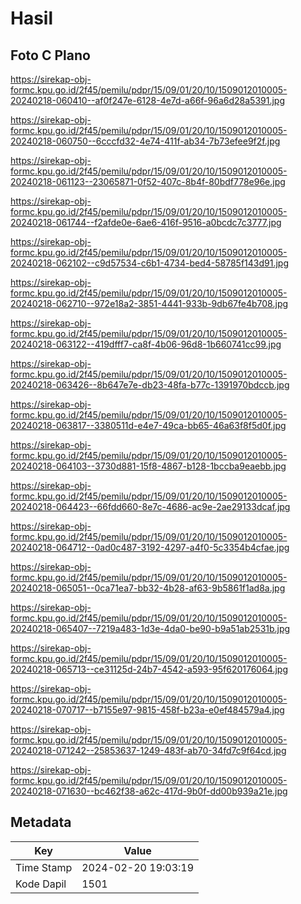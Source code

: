 # Hasil

## Foto C Plano

https://sirekap-obj-formc.kpu.go.id/2f45/pemilu/pdpr/15/09/01/20/10/1509012010005-20240218-060410--af0f247e-6128-4e7d-a66f-96a6d28a5391.jpg

https://sirekap-obj-formc.kpu.go.id/2f45/pemilu/pdpr/15/09/01/20/10/1509012010005-20240218-060750--6cccfd32-4e74-411f-ab34-7b73efee9f2f.jpg

https://sirekap-obj-formc.kpu.go.id/2f45/pemilu/pdpr/15/09/01/20/10/1509012010005-20240218-061123--23065871-0f52-407c-8b4f-80bdf778e96e.jpg

https://sirekap-obj-formc.kpu.go.id/2f45/pemilu/pdpr/15/09/01/20/10/1509012010005-20240218-061744--f2afde0e-6ae6-416f-9516-a0bcdc7c3777.jpg

https://sirekap-obj-formc.kpu.go.id/2f45/pemilu/pdpr/15/09/01/20/10/1509012010005-20240218-062102--c9d57534-c6b1-4734-bed4-58785f143d91.jpg

https://sirekap-obj-formc.kpu.go.id/2f45/pemilu/pdpr/15/09/01/20/10/1509012010005-20240218-062710--972e18a2-3851-4441-933b-9db67fe4b708.jpg

https://sirekap-obj-formc.kpu.go.id/2f45/pemilu/pdpr/15/09/01/20/10/1509012010005-20240218-063122--419dfff7-ca8f-4b06-96d8-1b660741cc99.jpg

https://sirekap-obj-formc.kpu.go.id/2f45/pemilu/pdpr/15/09/01/20/10/1509012010005-20240218-063426--8b647e7e-db23-48fa-b77c-1391970bdccb.jpg

https://sirekap-obj-formc.kpu.go.id/2f45/pemilu/pdpr/15/09/01/20/10/1509012010005-20240218-063817--3380511d-e4e7-49ca-bb65-46a63f8f5d0f.jpg

https://sirekap-obj-formc.kpu.go.id/2f45/pemilu/pdpr/15/09/01/20/10/1509012010005-20240218-064103--3730d881-15f8-4867-b128-1bccba9eaebb.jpg

https://sirekap-obj-formc.kpu.go.id/2f45/pemilu/pdpr/15/09/01/20/10/1509012010005-20240218-064423--66fdd660-8e7c-4686-ac9e-2ae29133dcaf.jpg

https://sirekap-obj-formc.kpu.go.id/2f45/pemilu/pdpr/15/09/01/20/10/1509012010005-20240218-064712--0ad0c487-3192-4297-a4f0-5c3354b4cfae.jpg

https://sirekap-obj-formc.kpu.go.id/2f45/pemilu/pdpr/15/09/01/20/10/1509012010005-20240218-065051--0ca71ea7-bb32-4b28-af63-9b5861f1ad8a.jpg

https://sirekap-obj-formc.kpu.go.id/2f45/pemilu/pdpr/15/09/01/20/10/1509012010005-20240218-065407--7219a483-1d3e-4da0-be90-b9a51ab2531b.jpg

https://sirekap-obj-formc.kpu.go.id/2f45/pemilu/pdpr/15/09/01/20/10/1509012010005-20240218-065713--ce31125d-24b7-4542-a593-95f620176064.jpg

https://sirekap-obj-formc.kpu.go.id/2f45/pemilu/pdpr/15/09/01/20/10/1509012010005-20240218-070717--b7155e97-9815-458f-b23a-e0ef484579a4.jpg

https://sirekap-obj-formc.kpu.go.id/2f45/pemilu/pdpr/15/09/01/20/10/1509012010005-20240218-071242--25853637-1249-483f-ab70-34fd7c9f64cd.jpg

https://sirekap-obj-formc.kpu.go.id/2f45/pemilu/pdpr/15/09/01/20/10/1509012010005-20240218-071630--bc462f38-a62c-417d-9b0f-dd00b939a21e.jpg


## Metadata

| Key        | Value               |
| ---------- | ------------------- |
| Time Stamp | 2024-02-20 19:03:19 |
| Kode Dapil | 1501                |



